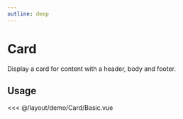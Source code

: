 ```yaml
---
outline: deep
---
```


<script setup>
import Basic from './demo/Card/Basic.vue';
</script>

# Card

Display a card for content with a header, body and footer.

## Usage

<DemoContainer>
<Basic/>
</DemoContainer>

<<< @/layout/demo/Card/Basic.vue